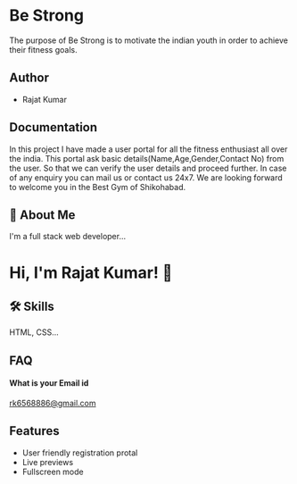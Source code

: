 
# Be Strong
The purpose of Be Strong is to motivate the indian youth in order to achieve their fitness goals.



## Author

- Rajat Kumar

  
## Documentation

In this project I have made a user portal for all the fitness enthusiast all over the india.
This portal ask basic details(Name,Age,Gender,Contact No) from the user. So that we can verify the user details and proceed further.
In case of any enquiry you can mail us or contact us 24x7.
We are looking forward to welcome you in the Best Gym of Shikohabad.


  
## 🚀 About Me
I'm a full stack web developer...


  
# Hi, I'm Rajat Kumar! 👋


  
## 🛠 Skills
HTML, CSS...

  
## FAQ

#### What is your Email id

rk6568886@gmail.com



  
## Features

- User friendly registration protal
- Live previews
- Fullscreen mode


  
